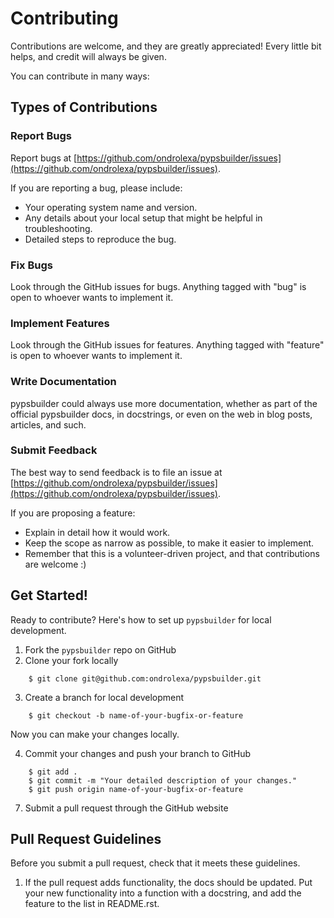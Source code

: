# Contributing

Contributions are welcome, and they are greatly appreciated! Every
little bit helps, and credit will always be given.

You can contribute in many ways:

## Types of Contributions

### Report Bugs

Report bugs at [https://github.com/ondrolexa/pypsbuilder/issues](https://github.com/ondrolexa/pypsbuilder/issues).

If you are reporting a bug, please include:

* Your operating system name and version.
* Any details about your local setup that might be helpful in troubleshooting.
* Detailed steps to reproduce the bug.

### Fix Bugs

Look through the GitHub issues for bugs. Anything tagged with "bug"
is open to whoever wants to implement it.

### Implement Features

Look through the GitHub issues for features. Anything tagged with "feature"
is open to whoever wants to implement it.

### Write Documentation

pypsbuilder could always use more documentation, whether as part of the
official pypsbuilder docs, in docstrings, or even on the web in blog posts,
articles, and such.

### Submit Feedback

The best way to send feedback is to file an issue at [https://github.com/ondrolexa/pypsbuilder/issues](https://github.com/ondrolexa/pypsbuilder/issues).

If you are proposing a feature:

* Explain in detail how it would work.
* Keep the scope as narrow as possible, to make it easier to implement.
* Remember that this is a volunteer-driven project, and that contributions
  are welcome :)

## Get Started!

Ready to contribute? Here's how to set up `pypsbuilder` for local development.

1. Fork the `pypsbuilder` repo on GitHub
2. Clone your fork locally
```
    $ git clone git@github.com:ondrolexa/pypsbuilder.git
```
3. Create a branch for local development
```
    $ git checkout -b name-of-your-bugfix-or-feature
```
   Now you can make your changes locally.

4. Commit your changes and push your branch to GitHub
```
    $ git add .
    $ git commit -m "Your detailed description of your changes."
    $ git push origin name-of-your-bugfix-or-feature
```
7. Submit a pull request through the GitHub website

## Pull Request Guidelines

Before you submit a pull request, check that it meets these guidelines.

1. If the pull request adds functionality, the docs should be updated. Put
   your new functionality into a function with a docstring, and add the
   feature to the list in README.rst.
